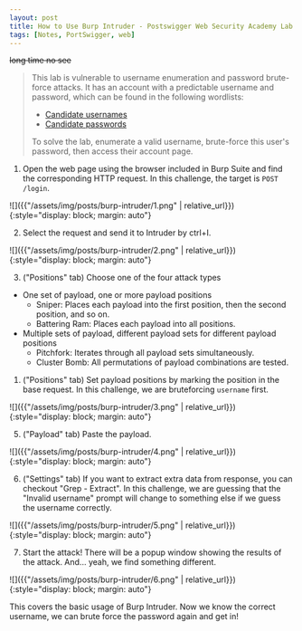 ```yaml
---
layout: post
title: How to Use Burp Intruder - Postswigger Web Security Academy Lab "Username enumeration via different responses"
tags: [Notes, PortSwigger, web]
---
```


~~long time no see~~

>  This lab is vulnerable to username enumeration and password brute-force attacks. It has an account with a predictable username and password, which can be found in the following wordlists:
>
> - [Candidate usernames](https://portswigger.net/web-security/authentication/auth-lab-usernames)
> - [Candidate passwords](https://portswigger.net/web-security/authentication/auth-lab-passwords)
> 
> To solve the lab, enumerate a valid username, brute-force this user's password, then access their account page.

1. Open the web page using the browser included in Burp Suite and find the corresponding HTTP request. In this challenge, the target is `POST /login`.

![]({{"/assets/img/posts/burp-intruder/1.png" | relative_url}}){:style="display: block; margin: auto"}

2. Select the request and send it to Intruder by ctrl+I.

![]({{"/assets/img/posts/burp-intruder/2.png" | relative_url}}){:style="display: block; margin: auto"}

3. ("Positions" tab) Choose one of the four attack types
- One set of payload, one or more payload positions
  - Sniper: Places each payload into the first position, then the second position, and so on.
  - Battering Ram: Places each payload into all positions.
- Multiple sets of payload, different payload sets for different payload positions
  - Pitchfork: Iterates through all payload sets simultaneously.
  - Cluster Bomb: All permutations of payload combinations are tested.

1. ("Positions" tab) Set payload positions by marking the position in the base request. In this challenge, we are bruteforcing `username` first.

![]({{"/assets/img/posts/burp-intruder/3.png" | relative_url}}){:style="display: block; margin: auto"}

5. ("Payload" tab) Paste the payload.

![]({{"/assets/img/posts/burp-intruder/4.png" | relative_url}}){:style="display: block; margin: auto"}

6. ("Settings" tab) If you want to extract extra data from response, you can checkout "Grep - Extract". In this challenge, we are guessing that the "Invalid username" prompt will change to something else if we guess the username correctly.

![]({{"/assets/img/posts/burp-intruder/5.png" | relative_url}}){:style="display: block; margin: auto"}

7. Start the attack! There will be a popup window showing the results of the attack. And... yeah, we find something different.

![]({{"/assets/img/posts/burp-intruder/6.png" | relative_url}}){:style="display: block; margin: auto"}

This covers the basic usage of Burp Intruder. Now we know the correct username, we can brute force the password again and get in!
